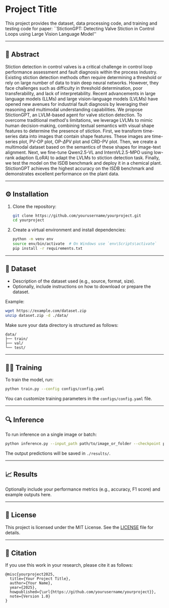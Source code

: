 # Project Title

This project provides the dataset, data processing code, and training and testing code for paper: ``StictionGPT: Detecting Valve Stiction in Control Loops using Large Vision Language Model''

---

## 📌 Abstract

Stiction detection in control valves is a critical challenge in control loop performance assessment and fault diagnosis within the process industry. Existing stiction detection methods often require determining a threshold or rely on large number of data to train deep neural networks. However, they face challenges such as difficulty in threshold determination, poor transferability, and lack of interpretability. Recent advancements in large language models (LLMs) and large vision-language models (LVLMs) have opened new avenues for industrial fault diagnosis by leveraging their reasoning and multimodal understanding capabilities. We propose StictionGPT, an LVLM-based agent for valve stiction detection. To overcome traditional method's limitations, we  leverage LVLMs to mimic human decision-making, combining textual semantics with visual shape features to determine the presence of stiction.  First, we transform time-series data into images that contain shape features. These images are time-series plot, PV-OP plot, OP-$\Delta$PV plot and CRD-PV plot. Then, we create a multimodal dataset based on the semantics of these shapes for image-text alignment. Next, we fine-tune Qwen2.5-VL and InternVL2.5-MPO using low-rank adaption (LoRA) to adapt the LVLMs to stiction detection task. Finally, we test the model on the ISDB benchmark and deploy it in a chemical plant. StictionGPT achieves the highest accuracy on the ISDB benchmark and demonstrates excellent performance on the plant data.

---

## ⚙️ Installation

1. Clone the repository:

   ```bash
   git clone https://github.com/yourusername/yourproject.git
   cd yourproject
   ```

2. Create a virtual environment and install dependencies:

   ```bash
   python -m venv env
   source env/bin/activate  # On Windows use `env\Scripts\activate`
   pip install -r requirements.txt
   ```

---

## 📂 Dataset

- Description of the dataset used (e.g., source, format, size).
- Optionally, include instructions on how to download or prepare the dataset.

Example:

```bash
wget https://example.com/dataset.zip
unzip dataset.zip -d ./data/
```

Make sure your data directory is structured as follows:

```
data/
├── train/
├── val/
└── test/
```

---

## 🏋️‍♂️ Training

To train the model, run:

```bash
python train.py --config configs/config.yaml
```

You can customize training parameters in the `configs/config.yaml` file.

---

## 🔍 Inference

To run inference on a single image or batch:

```bash
python inference.py --input_path path/to/image_or_folder --checkpoint path/to/model.ckpt
```

The output predictions will be saved in `./results/`.

---

## 📈 Results

Optionally include your performance metrics (e.g., accuracy, F1 score) and example outputs here.

---

## 📄 License

This project is licensed under the MIT License. See the [LICENSE](LICENSE) file for details.

---

## 🙋 Citation

If you use this work in your research, please cite it as follows:

```
@misc{yourproject2025,
  title={Your Project Title},
  author={Your Name},
  year={2025},
  howpublished={\url{https://github.com/yourusername/yourproject}},
  note={Version 1.0}
}
```
